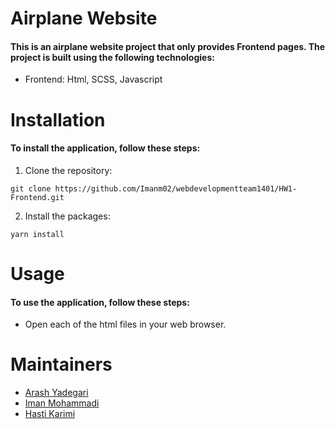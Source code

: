 # Airplane Website
#### This is an airplane website project that only provides Frontend pages. The project is built using the following technologies:

* Frontend: Html, SCSS, Javascript

# Installation
#### To install the application, follow these steps:
1. Clone the repository: 
```
git clone https://github.com/Imanm02/webdevelopmentteam1401/HW1-Frontend.git
```

2. Install the packages: 
```
yarn install
```

# Usage
#### To use the application, follow these steps:
* Open each of the html files in your web browser.

# Maintainers
- [Arash Yadegari](https://github.com/Arash1381-y)
- [Iman Mohammadi](https://github.com/Imanm02)
- [Hasti Karimi](https://github.com/HastiKarimi)
